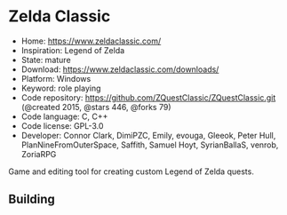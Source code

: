 # Zelda Classic

- Home: https://www.zeldaclassic.com/
- Inspiration: Legend of Zelda
- State: mature
- Download: https://www.zeldaclassic.com/downloads/
- Platform: Windows
- Keyword: role playing
- Code repository: https://github.com/ZQuestClassic/ZQuestClassic.git (@created 2015, @stars 446, @forks 79)
- Code language: C, C++
- Code license: GPL-3.0
- Developer: Connor Clark, DimiPZC, Emily, evouga, Gleeok, Peter Hull, PlanNineFromOuterSpace, Saffith, Samuel Hoyt, SyrianBallaS, venrob, ZoriaRPG

Game and editing tool for creating custom Legend of Zelda quests.

## Building
